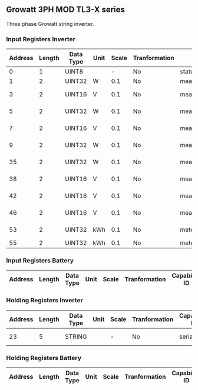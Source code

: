 ## Growatt 3PH MOD TL3-X series
Three phase Growatt string inverter.

### Input Registers Inverter
| Address | Length | Data Type | Unit | Scale | Tranformation | Capability ID | Capability name | Range | DeviceTypes |
| ------- | ------ | --------- | ---- | ----- | ------------- | ------------- | --------------- | ----- | ----------- |
| 0| 1| UINT8| | -| No| status_code.run_mode| Run mode| -| Inverter |
| 1| 2| UINT32| W| 0.1| No| measure_power.ac| AC power| -| Inverter |
| 3| 2| UINT16| V| 0.1| No| measure_voltage.pv1| PV 1 voltage| 0 - 360| Inverter |
| 5| 2| UINT32| W| 0.1| No| measure_power.pv1| PV 1 power| 0 - 20000| Inverter |
| 7| 2| UINT16| V| 0.1| No| measure_voltage.pv2| PV 2 voltage| 0 - 360| Inverter |
| 9| 2| UINT32| W| 0.1| No| measure_power.pv2| PV 2 power| 0 - 20000| Inverter |
| 35| 2| UINT32| W| 0.1| No| measure_power| Power| 0 - 40000| Inverter |
| 38| 2| UINT16| V| 0.1| No| measure_voltage.grid_l1| Grid L1 voltage| 0 - 300| Inverter |
| 42| 2| UINT16| V| 0.1| No| measure_voltage.grid_l2| Grid L2 voltage| 0 - 300| Inverter |
| 46| 2| UINT16| V| 0.1| No| measure_voltage.grid_l3| Grid L3 voltage| 0 - 300| Inverter |
| 53| 2| UINT32| kWh| 0.1| No| meter_power.today| Today| 0 - 100| Inverter |
| 55| 2| UINT32| kWh| 0.1| No| meter_power| Energy| >= 0.1| Inverter |
### Input Registers Battery
| Address | Length | Data Type | Unit | Scale | Tranformation | Capability ID | Capability name | Range | DeviceTypes |
| ------- | ------ | --------- | ---- | ----- | ------------- | ------------- | --------------- | ----- | ----------- |
### Holding Registers Inverter
| Address | Length | Data Type | Unit | Scale | Tranformation | Capability ID | Capability name | Range | DeviceTypes |
| ------- | ------ | --------- | ---- | ----- | ------------- | ------------- | --------------- | ----- | ----------- |
| 23| 5| STRING| | -| No| serial| Serial number| -| Inverter |
### Holding Registers Battery
| Address | Length | Data Type | Unit | Scale | Tranformation | Capability ID | Capability name | Range | DeviceTypes |
| ------- | ------ | --------- | ---- | ----- | ------------- | ------------- | --------------- | ----- | ----------- |

